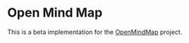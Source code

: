 # Open Mind Map

This is a beta implementation for the [OpenMindMap](https://openmindmap.org/) project.
